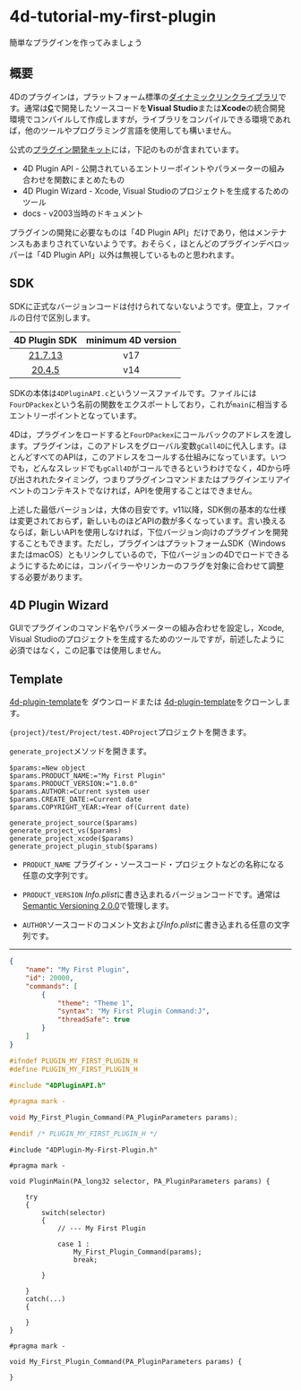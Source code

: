 # 4d-tutorial-my-first-plugin
簡単なプラグインを作ってみましょう

## 概要

4Dのプラグインは，プラットフォーム標準の[ダイナミックリンクライブラリ](https://ja.wikipedia.org/wiki/ダイナミックリンクライブラリ)です。通常は[**C**](https://ja.wikipedia.org/wiki/C言語)で開発したソースコードを**Visual Studio**または**Xcode**の統合開発環境でコンパイルして作成しますが，ライブラリをコンパイルできる環境であれば，他のツールやプログラミング言語を使用しても構いません。

公式の[プラグイン開発キット](https://github.com/4d/4D-Plugin-SDK)には，下記のものが含まれています。

* 4D Plugin API - 公開されているエントリーポイントやパラメーターの組み合わせを関数にまとめたもの
* 4D Plugin Wizard - Xcode, Visual Studioのプロジェクトを生成するためのツール
* docs - v2003当時のドキュメント

プラグインの開発に必要なものは「4D Plugin API」だけであり，他はメンテナンスもあまりされていないようです。おそらく，ほとんどのプラグインデベロッパーは「4D Plugin API」以外は無視しているものと思われます。

## SDK

SDKに正式なバージョンコードは付けられてないないようです。便宜上，ファイルの日付で区別します。

|4D Plugin SDK|minimum 4D version|
|:-:|:-:|
|[21.7.13](https://github.com/miyako/4d-tutorial-my-first-plugin/tree/main/sdk/21.7.13)|v17|
|[20.4.5](https://github.com/miyako/4d-tutorial-my-first-plugin/tree/main/sdk/20.4.5)|v14|

SDKの本体は`4DPluginAPI.c`というソースファイルです。ファイルには`FourDPackex`という名前の関数をエクスポートしており，これが`main`に相当するエントリーポイントとなっています。

4Dは，プラグインをロードすると`FourDPackex`にコールバックのアドレスを渡します。プラグインは，このアドレスをグローバル変数`gCall4D`に代入します。ほとんどすべてのAPIは，このアドレスをコールする仕組みになっています。いつでも，どんなスレッドでも`gCall4D`がコールできるというわけでなく，4Dから呼び出されれたタイミング，つまりプラグインコマンドまたはプラグインエリアイベントのコンテキストでなければ，APIを使用することはできません。

上述した最低バージョンは，大体の目安です。v11以降，SDK側の基本的な仕様は変更されておらず，新しいものほどAPIの数が多くなっています。言い換えるならば，新しいAPIを使用しなければ，下位バージョン向けのプラグインを開発することもできます。ただし，プラグインはプラットフォームSDK（WindowsまたはmacOS）ともリンクしているので，下位バージョンの4Dでロードできるようにするためには，コンパイラーやリンカーのフラグを対象に合わせて調整する必要があります。

## 4D Plugin Wizard

GUIでプラグインのコマンド名やパラメーターの組み合わせを設定し，Xcode, Visual Studioのプロジェクトを生成するためのツールですが，前述したように必須ではなく，この記事では使用しません。

## Template

[4d-plugin-template](https://github.com/miyako/4d-plugin-template)を
ダウンロードまたは
[4d-plugin-template](https://github.com/miyako/4d-plugin-template)をクローンします。

`{project}/test/Project/test.4DProject`プロジェクトを開きます。

`generate_project`メソッドを開きます。

```4d
$params:=New object
$params.PRODUCT_NAME:="My First Plugin"
$params.PRODUCT_VERSION:="1.0.0"
$params.AUTHOR:=Current system user
$params.CREATE_DATE:=Current date
$params.COPYRIGHT_YEAR:=Year of(Current date)

generate_project_source($params)
generate_project_vs($params)
generate_project_xcode($params)
generate_project_plugin_stub($params)
```

* `PRODUCT_NAME` プラグイン・ソースコード・プロジェクトなどの名称になる任意の文字列です。

* `PRODUCT_VERSION` *Info.plist*に書き込まれるバージョンコードです。通常は[Semantic Versioning 2.0.0](https://semver.org)で管理します。

* `AUTHOR`ソースコードのコメント文および*Info.plist*に書き込まれる任意の文字列です。

---


```json
{
    "name": "My First Plugin",
    "id": 20000,
    "commands": [
        {
            "theme": "Theme 1",
            "syntax": "My First Plugin Command:J",
            "threadSafe": true
        }
    ]
}
```

```c
#ifndef PLUGIN_MY_FIRST_PLUGIN_H
#define PLUGIN_MY_FIRST_PLUGIN_H

#include "4DPluginAPI.h"

#pragma mark -

void My_First_Plugin_Command(PA_PluginParameters params);

#endif /* PLUGIN_MY_FIRST_PLUGIN_H */
```

```
#include "4DPlugin-My-First-Plugin.h"

#pragma mark -

void PluginMain(PA_long32 selector, PA_PluginParameters params) {
    
	try
	{
        switch(selector)
        {
			// --- My First Plugin
            
			case 1 :
				My_First_Plugin_Command(params);
				break;

        }

	}
	catch(...)
	{

	}
}

#pragma mark -

void My_First_Plugin_Command(PA_PluginParameters params) {

}
```
